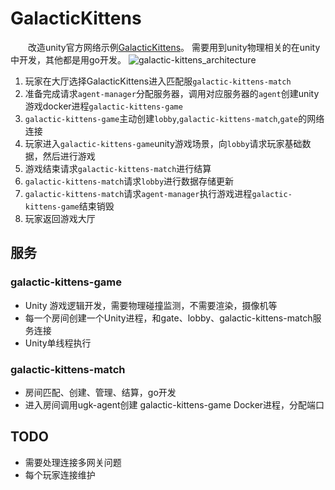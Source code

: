 # GalacticKittens
&emsp;&emsp;改造unity官方网络示例[GalacticKittens](https://github.com/UnityTechnologies/GalacticKittens)。
需要用到unity物理相关的在unity中开发，其他都是用go开发。
![galactic-kittens_architecture](../../ugk-resource/img/game/galactic-kittens_architecture.png)

1. 玩家在大厅选择GalacticKittens进入匹配服`galactic-kittens-match`
2. 准备完成请求`agent-manager`分配服务器，调用对应服务器的`agent`创建unity游戏docker进程`galactic-kittens-game`
3. `galactic-kittens-game`主动创建`lobby`,`galactic-kittens-match`,`gate`的网络连接
4. 玩家进入`galactic-kittens-game`unity游戏场景，向`lobby`请求玩家基础数据，然后进行游戏
5. 游戏结束请求`galactic-kittens-match`进行结算
6. `galactic-kittens-match`请求`lobby`进行数据存储更新
7. `galactic-kittens-match`请求`agent-manager`执行游戏进程`galactic-kittens-game`结束销毁
8. 玩家返回游戏大厅



## 服务
### galactic-kittens-game

* Unity 游戏逻辑开发，需要物理碰撞监测，不需要渲染，摄像机等
* 每一个房间创建一个Unity进程，和gate、lobby、galactic-kittens-match服务连接
* Unity单线程执行

### galactic-kittens-match
* 房间匹配、创建、管理、结算，go开发
* 进入房间调用ugk-agent创建 galactic-kittens-game Docker进程，分配端口


## TODO 
* 需要处理连接多网关问题
* 每个玩家连接维护

